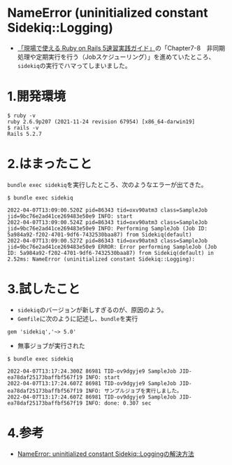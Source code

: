 # NameError (uninitialized constant Sidekiq::Logging)

- [「現場で使える Ruby on Rails 5速習実践ガイド」](https://www.amazon.co.jp/%E7%8F%BE%E5%A0%B4%E3%81%A7%E4%BD%BF%E3%81%88%E3%82%8B-Ruby-Rails-5%E9%80%9F%E7%BF%92%E5%AE%9F%E8%B7%B5%E3%82%AC%E3%82%A4%E3%83%89-%E5%A4%A7%E5%A0%B4%E5%AF%A7%E5%AD%90/dp/4839962227)の「Chapter7-8　非同期処理や定期実行を行う（Jobスケジューリング）」を進めていたところ、```sidekiq```の実行でハマってしまいました。

# 1.開発環境
```Ruby:terminal
$ ruby -v
ruby 2.6.9p207 (2021-11-24 revision 67954) [x86_64-darwin19]
$ rails -v
Rails 5.2.7
```

# 2.はまったこと
```bundle exec sidekiq```を実行したところ、次のようなエラーが出てきた。
```Ruby:terminal
$ bundle exec sidekiq

2022-04-07T13:09:00.520Z pid=86343 tid=oxv90atm3 class=SampleJob jid=9bc76e2ad41ce269483e50e9 INFO: start
2022-04-07T13:09:00.524Z pid=86343 tid=oxv90atm3 class=SampleJob jid=9bc76e2ad41ce269483e50e9 INFO: Performing SampleJob (Job ID: 5a984a92-f202-4701-9df6-7432530baa87) from Sidekiq(default)
2022-04-07T13:09:00.527Z pid=86343 tid=oxv90atm3 class=SampleJob jid=9bc76e2ad41ce269483e50e9 ERROR: Error performing SampleJob (Job ID: 5a984a92-f202-4701-9df6-7432530baa87) from Sidekiq(default) in 2.52ms: NameError (uninitialized constant Sidekiq::Logging):
```
# 3.試したこと
- ```sidekiq```のバージョンが新しすぎるのが、原因のよう。
- ```Gemfile```に次のように記述し、```bundle```を実行
```Ruby:Gemfile
gem 'sidekiq','~> 5.0'
```
- 無事ジョブが実行された
```Ruby:terminal
$ bundle exec sidekiq

2022-04-07T13:17:24.300Z 86981 TID-ov9dgyje9 SampleJob JID-ea78daf25173baffbf567f19 INFO: start
2022-04-07T13:17:24.607Z 86981 TID-ov9dgyje9 SampleJob JID-ea78daf25173baffbf567f19 INFO: サンプルジョブを実行しました。
2022-04-07T13:17:24.607Z 86981 TID-ov9dgyje9 SampleJob JID-ea78daf25173baffbf567f19 INFO: done: 0.307 sec
```
# 4.参考
- [NameError: uninitialized constant Sidekiq::Loggingの解決方法](https://teratail.com/questions/235628)